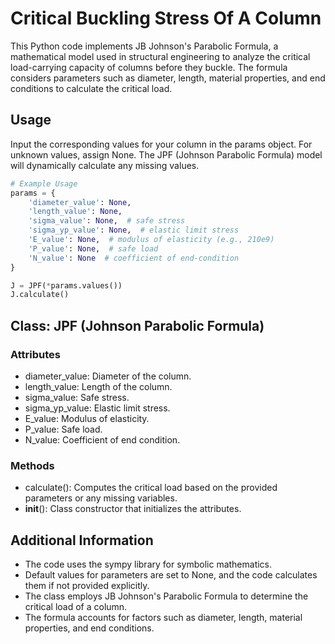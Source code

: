 # Critical Buckling Stress Of A Column
This Python code implements JB Johnson's Parabolic Formula, a mathematical model used in structural engineering to analyze the critical load-carrying capacity of columns before they buckle. The formula considers parameters such as diameter, length, material properties, and end conditions to calculate the critical load.

## Usage
Input the corresponding values for your column in the params object. For unknown values, assign None. The JPF (Johnson Parabolic Formula) model will dynamically calculate any missing values.

```python
# Example Usage
params = {
    'diameter_value': None,
    'length_value': None,
    'sigma_value': None,  # safe stress
    'sigma_yp_value': None,  # elastic limit stress
    'E_value': None,  # modulus of elasticity (e.g., 210e9)
    'P_value': None,  # safe load
    'N_value': None  # coefficient of end-condition
}

J = JPF(*params.values()) 
J.calculate()
```

## Class: JPF (Johnson Parabolic Formula)
### Attributes
- diameter_value: Diameter of the column.
- length_value: Length of the column.
- sigma_value: Safe stress.
- sigma_yp_value: Elastic limit stress.
- E_value: Modulus of elasticity.
- P_value: Safe load.
- N_value: Coefficient of end condition.

### Methods
- calculate(): Computes the critical load based on the provided parameters or any missing variables.
- __init__(): Class constructor that initializes the attributes.

## Additional Information
- The code uses the sympy library for symbolic mathematics.
- Default values for parameters are set to None, and the code calculates them if not provided explicitly.
- The class employs JB Johnson's Parabolic Formula to determine the critical load of a column.
- The formula accounts for factors such as diameter, length, material properties, and end conditions.